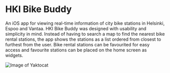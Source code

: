 # HKI Bike Buddy
An iOS app for viewing real-time information of city bike stations in Helsinki, Espoo and Vantaa. HKI Bike Buddy was designed with usability and simplicity in mind. Instead of having to search a map to find the nearest bike rental stations, the app shows the stations as a list ordered from closest to furthest from the user. Bike rental stations can be favourited for easy access and favourite stations can be placed on the home screen as widgets.

![Image of Yaktocat](https://raw.githubusercontent.com/JuanitoSebastian/HelsinkiBikeBuddy/main/Other/HBB_Screen1.png)
